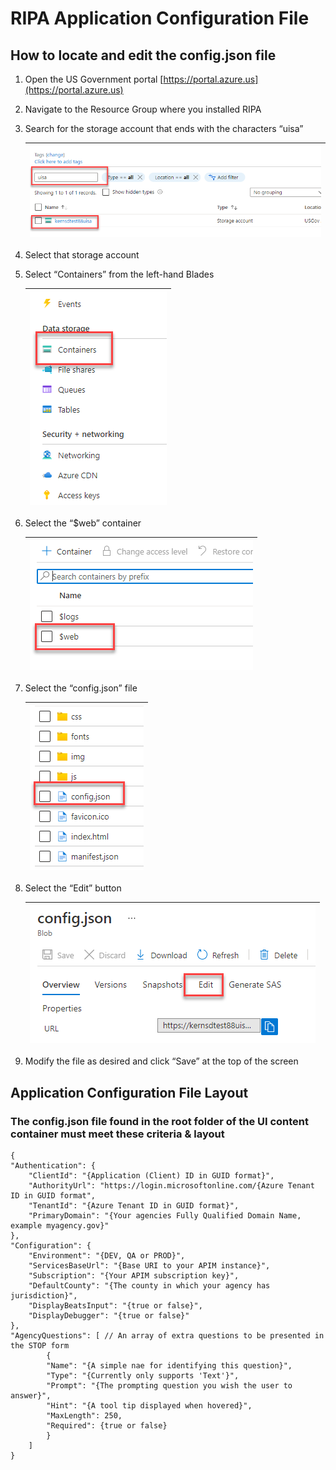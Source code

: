 # RIPA Application Configuration File

## How to locate and edit the config.json file

1. Open the US Government portal [https://portal.azure.us](https://portal.azure.us)
2. Navigate to the Resource Group where you installed RIPA
3. Search for the storage account that ends with the characters “uisa”

   | ![Step 1](/Documentation/assets/RIPA-App-Config-Step-01.png) |
   |-

4. Select that storage account
5. Select “Containers” from the left-hand Blades

   | ![Step 2](/Documentation/assets/RIPA-App-Config-Step-02.png) |
   |-

6. Select the “$web” container

   | ![Step 3](/Documentation/assets/RIPA-App-Config-Step-03.png) |
   |-

7. Select the “config.json” file

   | ![Step 4](/Documentation/assets/RIPA-App-Config-Step-04.png) |
   |-

8. Select the “Edit” button

   | ![Step 5](/Documentation/assets/RIPA-App-Config-Step-05.png) |
   |-

9. Modify the file as desired and click “Save” at the top of the screen

## Application Configuration File Layout

### The config.json file found in the root folder of the UI content container must meet these criteria & layout

    {
    "Authentication": {
        "ClientId": "{Application (Client) ID in GUID format}",
        "AuthorityUrl": "https://login.microsoftonline.com/{Azure Tenant ID in GUID format",
        "TenantId": "{Azure Tenant ID in GUID format}",
        "PrimaryDomain": "{Your agencies Fully Qualified Domain Name, example myagency.gov}"
    },
    "Configuration": {
        "Environment": "{DEV, QA or PROD}",
        "ServicesBaseUrl": "{Base URI to your APIM instance}",
        "Subscription": "{Your APIM subscription key}",
        "DefaultCounty": "{The county in which your agency has jurisdiction}",
        "DisplayBeatsInput": "{true or false}",
        "DisplayDebugger": "{true or false}"
    },
    "AgencyQuestions": [ // An array of extra questions to be presented in the STOP form
            {
            "Name": "{A simple nae for identifying this question}",
            "Type": "{Currently only supports 'Text'}",
            "Prompt": "{The prompting question you wish the user to answer}",
            "Hint": "{A tool tip displayed when hovered}",
            "MaxLength": 250,
            "Required": {true or false}
            }
        ]
    }
